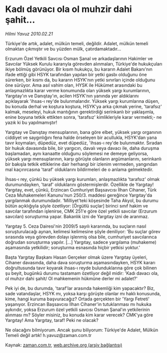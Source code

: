 # Kadı davacı ola ol muhzir dahi şahit...

*Hilmi Yavuz 2010.02.21*

<tr><td class="metin" colspan="2" style="padding-top: 20px; padding-left: 5px; ">Türkiye'de artık, adalet, mülkün temeli, değildir. Adalet, mülkün temeli olmaktan çıkmıştır ve bu yüzden mülk, çatırdamaktadır...</td></tr><tr><td class="metin" colspan="2" style="padding-top: 20px; padding-left: 5px; "><p>Erzurum Özel Yetkili Savcısı Osman Şanal ve arkadaşlarının Hakimler ve Savcılar Yüksek Kurulu kararıyla görevden alınmaları, Türkiye'de hukukçuları ikiye bölmüş görünüyor. Bir kısım hukukçu, bu kararın Adalet Bakanı'nın ifade ettiği gibi HSYK tarafından yapılan bir yetki gasbı olduğunu öne sürerken, bir kısmı da, bu kararın HSYK'nın yetki sınırları içinde olduğunu öne sürüyor. Ama asıl vahim olan, HYSK ile Hükümet arasındaki bu anlaşmazlıkta karar verme konumunda olan yüksek yargı kurumlarının, Yargıtay'ın ve Danıştay'ın, acilen HSYK'nın yanında yer aldıklarını açıklayarak 'ihsas-ı rey'de bulunmalarıdır. Yüksek yargı kurumlarına düşen, bu konuda derhal ve koştura koştura, HSYK'ya arka çıkmak yerine, 'tarafsız' kalmak, meseleyi, hukuk mantığının gerektirdiği serinkanlı bir yaklaşımla, enine boyuna tetkik ettikten sonra, 'tarafsız' kimlikleriyle karar vermekti;- ne yazık ki bu yapılmamıştır!
<p>Yargıtay ve Danıştay mensuplarının, bana göre elbet, yüksek yargı organının ciddiyet ve saygınlığını fena halde örseleyen bir acullukla, HSYK'dan yana tavır koymaları, düpedüz, evet düpedüz, 'ihsas-ı rey'de bulunmaktır. Sıradan bir hukuk davasında bile, bir yargıcın, davalı veya davacı ile, daha duruşma başlamadan, aynı kanaatte olduğunu söylemesi ne demeye geliyorsa, yüksek yargı mensuplarının, karşı görüşte olanların argümanlarını, serinkanlı bir bakışla tetkik ettiklerine dair herhangi bir izlenim vermeden, yangından mal kaçırırcasına 'taraf' olduklarını bildirmeleri de o anlama gelmektedir.
<p>İhsas-ı rey, çünkü bu yüksek yargı kurumları, anlaşmazlıkta 'tarafsız' olmak durumundayken, 'taraf' olduklarını göstermişlerdir. Özellikle de Yargıtay! Yargıtay, evet, çünkü, Erzincan Cumhuriyet Başsavcısı İlhan Cihaner, Türk Ceza Muhakemeleri Kanunu'nun 250/3. maddesi gereğince Yargıtay'da yargılanmak durumundadır. 'Milliyet'teki köşesinde Taha Akyol, bu durumu bütün açıklığıyla şöyle özetliyor: [Örgütlü suçlar] birinci sınıf hakim ve savcılar tarafından işlenirse, CMK 251'e göre özel yetkili savcılar (Erzurum savcıları) soruşturma yapar. Bakanlık izni de Yargıtay izni de aranmaz.
<p>Yargıtay 5. Ceza Dairesi'nin 2009/5 sayılı kararında, bu suçların nasıl soruşturulacağı aynan, kelimesi kelimesine şöyle deniliyor: 'Bu suçlar görev sırasında veya görevden dolayı işlenmiş olsa bile, cumhuriyet savcılarınca doğrudan soruşturma yapılır. [...] Yargıtay, sadece yargılama (muhakeme) aşamasında yetkilidir; soruşturma esnasında hiçbir yetkisi yoktur.'
<p>Başta Yargıtay Başkanı Hasan Gerçeker olmak üzere Yargıtay üyeleri, Cihaner davasında, daha dava soruşturma aşamasındayken, HSYK kararı doğrultusunda tavır koyarak ihsas-ı reyde bulunduklarına göre çok bilinen şu beyit, bugünkü durumu tastamam özetliyor değil midir: 'Kadı davacı ola, ol muhzır dahi şahit/ Ol mahkemenin hükmüne derler mi adalet?'
<p>Pek iyi de, bu durumda, 'taraf'lar arasında hakemliği kim yapacaktır? Biz, sade vatandaşlar, HSYK mı, yoksa karşı görüşte olanlar mı haklı konusunda, kime, hangi kuruma başvuracağız? Ortada gerçekten bir 'Yargı Fetreti' yaşanıyor. Erzincan Başsavcısı İlhan Cihaner'in tutuklanması mı hukuka aykırıdır, yoksa Erzurum özel yetkili savcısı Osman Şanal'ın yetkilerinin alınması mı? Söyler misiniz, bu konuda kim karar verecek? CMK'ya göre Yargıtay! Ama Yargıtay, taraf! Peki ne olacak?
<p>Ne olacağını bilmiyorum. Ancak şunu biliyorum: Türkiye'de Adalet, Mülkün Temeli değil artık! h.yavuz@zaman.com.tr<br/></p></p></p></p></p></p></p></td></tr>

Kaynak: [zaman.com.tr](http://zaman.com.tr/yazar.do?yazino=953869), [web.archive.org (arşiv bağlantısı)](http://web.archive.org/web/20100312094835/http://www.zaman.com.tr:80/yazar.do?yazino=953869)
